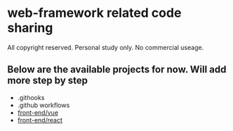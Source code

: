 # web-framework related code sharing

All copyright reserved.
Personal study only. No commercial useage.

## Below are the available projects for now. Will add more step by step

- .githooks
- .github workflows
- [front-end/vue](https://vue-demo-lake.vercel.app)
- [front-end/react](https://react-demo-wheat-ten.vercel.app/)
